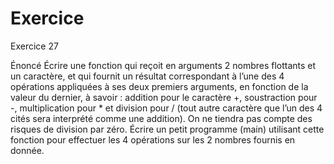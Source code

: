 # Exercice
Exercice 27

Énoncé
Écrire une fonction qui reçoit en arguments 2 nombres flottants et un caractère, et qui fournit un résultat
correspondant à l’une des 4 opérations appliquées à ses deux premiers arguments, en fonction de la
valeur du dernier, à savoir : addition pour le caractère +, soustraction pour -, multiplication pour * et
division pour / (tout autre caractère que l’un des 4 cités sera interprété comme une addition). On ne
tiendra pas compte des risques de division par zéro.
Écrire un petit programme (main) utilisant cette fonction pour effectuer les 4 opérations sur les 2
nombres fournis en donnée.
